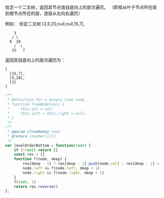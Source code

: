给定一个二叉树，返回其节点值自底向上的层次遍历。 （即按从叶子节点所在层到根节点所在的层，逐层从左向右遍历）

例如：
给定二叉树 [3,9,20,null,null,15,7],

```text
    3
   / \
  9  20
    /  \
   15   7
```

返回其自底向上的层次遍历为：

```text
[
  [15,7],
  [9,20],
  [3]
]
```

```javascript
/**
 * Definition for a binary tree node.
 * function TreeNode(val) {
 *     this.val = val;
 *     this.left = this.right = null;
 * }
 */
/**
 * @param {TreeNode} root
 * @return {number[][]}
 */
var levelOrderBottom = function(root) {
    if (!root) return []
    const res = []
    function f(node, deep) {
        res[deep - 1] ? res[deep - 1].push(node.val) : res[deep - 1] = [node.val]
        node.left && f(node.left, deep + 1)
        node.right && f(node.right, deep + 1)
    }
    f(root, 1)
    return res.reverse()
};
```
